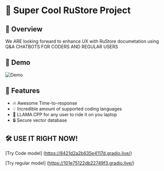 # 🚀 Super Cool RuStore Project

## 🌟 Overview

We ARE looking forward to enhance UX with RuStore documetation using Q&A CHATBOTS FOR CODERS AND REGULAR USERS

## 🎥 Demo

![Demo](https://www.youtube.com/watch?v=laijtaEV8oA)

## 🚀 Features

- 🔥 Awesome Time-to-response
- 💡 Incredible amount of supported coding languages
- 🎨 LLAMA.CPP for any user to ride it on you laptop
- 🔒 Secure vector database

## 🛠️ USE IT RIGHT NOW!

[Try Code model] (https://8421d2a2b635e4117d.gradio.live/)

[Try regular model] (https://101e75122db22749f3.gradio.live/)
